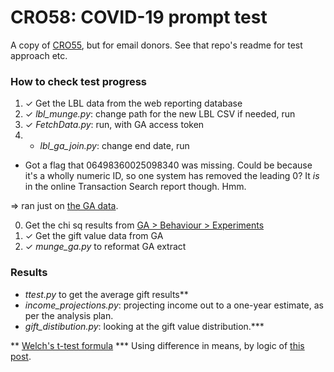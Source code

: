# CRO58: COVID-19 prompt test

A copy of [CRO55](https://github.com/SWannell/cro55-prompt-test), but for email donors. See that repo's readme for test approach etc.

### How to check test progress

1. ✓ Get the LBL data from the web reporting database
2. ✓ _lbl_munge.py_: change path for the new LBL CSV if needed, run
3. ✓ _FetchData.py_: run, with GA access token
4. * _lbl_ga_join.py_: change end date, run

* Got a flag that 06498360025098340 was missing. Could be because it's a wholly numeric ID, so one system has removed the leading 0? It _is_ in the online Transaction Search report though. Hmm.

=> ran just on [the GA data](https://docs.google.com/spreadsheets/d/1oWN1gwe0B5TUNKBAbZfrUyhcPAdjjdj2FErfz8HsGNs/edit#gid=1226024178).

0. Get the chi sq results from [GA > Behaviour > Experiments](https://analytics.google.com/analytics/web/#/siteopt-experiment/siteopt-detail/a203531w84011461p149197394/_r.drilldown=analytics.gwoExperimentId:p1QJ_NkPQ9upbkKUn--OhQ&createExperimentWizard.experimentId=p1QJ_NkPQ9upbkKUn--OhQ)
1. ✓ Get the gift value data from GA
2. ✓ _munge_ga.py_ to reformat GA extract

### Results

- _ttest.py_ to get the average gift results**
- _income_projections.py_: projecting income out to a one-year estimate, as per the analysis plan.
- _gift_distibution.py_: looking at the gift value distribution.***

** [Welch's t-test formula](https://stats.stackexchange.com/a/475345)
*** Using difference in means, by logic of [this post](https://statisticsbyjim.com/hypothesis-testing/confidence-intervals-compare-means/).
